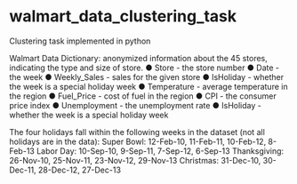 # walmart_data_clustering_task
Clustering task implemented in python


Walmart Data Dictionary: anonymized information about the 45 stores, indicating the type and size of store.
●	Store - the store number
●	Date - the week
●	Weekly_Sales -  sales for the given store
●	IsHoliday - whether the week is a special holiday week
●	Temperature - average temperature in the region
●	Fuel_Price - cost of fuel in the region
●	CPI - the consumer price index
●	Unemployment - the unemployment rate
●	IsHoliday - whether the week is a special holiday week

The four holidays fall within the following weeks in the dataset (not all holidays are in the data):
Super Bowl: 12-Feb-10, 11-Feb-11, 10-Feb-12, 8-Feb-13
Labor Day: 10-Sep-10, 9-Sep-11, 7-Sep-12, 6-Sep-13
Thanksgiving: 26-Nov-10, 25-Nov-11, 23-Nov-12, 29-Nov-13
Christmas: 31-Dec-10, 30-Dec-11, 28-Dec-12, 27-Dec-13
